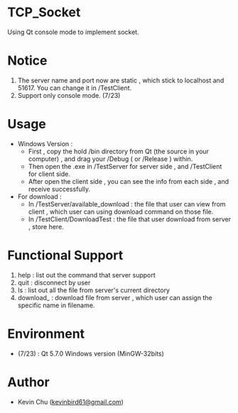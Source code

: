 # TCP_Socket
Using Qt console mode to implement socket.

# Notice 
1. The server name and port now are static , which stick to localhost and 51617. You can change it in /TestClient.
2. Support only console mode. (7/23)

# Usage 
  - Windows Version : 
    - First , copy the hold /bin directory from Qt (the source in your computer) , and drag your /Debug ( or /Release ) within.
    - Then open the .exe in /TestServer for server side , and /TestClient for client side.
    - After open the client side , you can see the info from each side , and receive successfully.
  - For download :
    - In /TestServer/available_download : the file that user can view from client , which user can using download command on those file.
    - In /TestClient/DownloadTest : the file that user download from server , store here.

# Functional Support
1. help : list out the command that server support
2. quit : disconnect by user
3. ls : list out all the file from server's current directory
4. download_<filename> : download file from server , which user can assign the specific name in filename.

# Environment
  - (7/23) : Qt 5.7.0 Windows version (MinGW-32bits)

# Author
  - Kevin Chu (kevinbird61@gmail.com)

